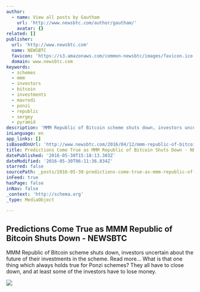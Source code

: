 ```yaml
---
author:
  - name: View all posts by Gautham
    url: 'http://www.newsbtc.com/author/gautham/'
    avatar: {}
related: []
publisher:
  url: 'http://www.newsbtc.com'
  name: NEWSBTC
  favicon: 'https://s3.amazonaws.com/common-newsbtc/images/favicon.ico'
  domain: www.newsbtc.com
keywords:
  - schemes
  - mmm
  - investors
  - bitcoin
  - investments
  - mavrodi
  - ponzi
  - republic
  - sergey
  - pyramid
description: 'MMM Republic of Bitcoin scheme shuts down, investors uncertain about the future of their investments in the scheme. Read more... What is that one thing which always holds true for Ponzi schemes? They all have to close down, and at least some of the investors have to lose money.'
inLanguage: en
app_links: []
isBasedOnUrl: 'http://www.newsbtc.com/2016/04/12/mmm-republic-of-bitcoin-shuts-down/'
title: Predictions Come True as MMM Republic of Bitcoin Shuts Down - NEWSBTC
datePublished: '2016-05-30T15:18:13.303Z'
dateModified: '2016-05-30T06:11:36.834Z'
starred: false
sourcePath: _posts/2016-05-30-predictions-come-true-as-mmm-republic-of-bitcoin-shuts-down.md
inFeed: true
hasPage: false
inNav: false
_context: 'http://schema.org'
_type: MediaObject

---
```

<article style=""><h1>Predictions Come True as MMM Republic of Bitcoin Shuts Down - NEWSBTC</h1><p>MMM Republic of Bitcoin scheme shuts down, investors uncertain about the future of their investments in the scheme. Read more... What is that one thing which always holds true for Ponzi schemes? They all have to close down, and at least some of the investors have to lose money.</p><img src="http://s3.amazonaws.com/main-newsbtc-images/2016/04/12102803/13330206773_c77f24d31d_z.jpg" /></article>